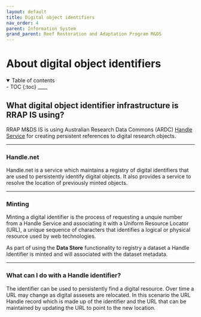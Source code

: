 ```yaml
---
layout: default
title: Digital object identifiers
nav_order: 4
parent: Information System
grand_parent: Reef Restoration and Adaptation Program M&DS 
---
```

# About digital object identifiers
<details  open markdown="block">
  <summary>
    Table of contents
  </summary>
- TOC
{:toc}
____
</details>

## What digital object identifier infrastructure is RRAP IS using? 
RRAP M&DS IS is using Australian Research Data Commons (ARDC) [Handle Service](https://ardc.edu.au/services/identifier/handle/) for creating persistent references to digital research objects.

___
### Handle.net 
Handle.net is a service which maintains a registry of digital identifiers that are used to persistently identify digital objects.  It also provides a service to resolve the location of previously minted objects.

___
### Minting
Minting a digital identifier is the process of requesting a unquie number from a Handle Service and associating it with a Uniform Resource Locator (URL), a unique sequence of characters that identifies a logical or physical resource used by web technologies.

As part of using the **Data Store** functionality to registry a dataset a Handle Identifier is minted and will associated with the dataset metadata. 

___
### What can I do with a Handle identifier?
The identifier can be used to persistently find a digital resource. Over time a URL may change as digital assesets are relocated. In this scenario the URL Handle record which is made up of the identifier and the URL that can be maintained by updating the URL to point to the new location.  